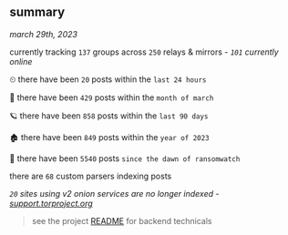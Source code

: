 
## summary
_march 29th, 2023_

currently tracking `137` groups across `250` relays & mirrors - _`101` currently online_

⏲ there have been `20` posts within the `last 24 hours`

🦈 there have been `429` posts within the `month of march`

🪐 there have been `858` posts within the `last 90 days`

🏚 there have been `849` posts within the `year of 2023`

🦕 there have been `5540` posts `since the dawn of ransomwatch`

there are `68` custom parsers indexing posts

_`20` sites using v2 onion services are no longer indexed - [support.torproject.org](https://support.torproject.org/onionservices/v2-deprecation/)_

> see the project [README](https://github.com/joshhighet/ransomwatch#ransomwatch--) for backend technicals
